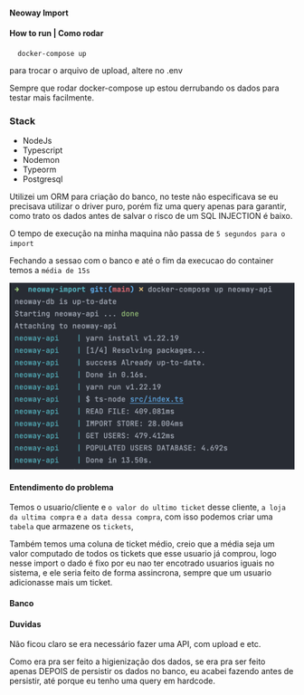 #### Neoway Import 

#### How to run | Como rodar
```shell
  docker-compose up
```

para trocar o arquivo de upload, altere no .env 

Sempre que rodar docker-compose up estou derrubando os 
dados para testar mais facilmente. 


### Stack

- NodeJs
- Typescript 
- Nodemon 
- Typeorm 
- Postgresql


Utilizei um ORM para criação do banco, no teste não especificava se eu precisava 
utilizar o driver puro, porém fiz uma query apenas para garantir, como 
trato os dados antes de salvar o risco de um SQL INJECTION é baixo. 
 


O tempo de execução na minha maquina não passa de ``5 segundos para o import``

Fechando a sessao com o banco e até o fim da execucao do container temos a 
``média de 15s``  

![img.png](img.png)

#### Entendimento do problema 
Temos o usuario/cliente e ``o valor do ultimo ticket`` desse cliente,
``a loja da ultima compra`` e ``a data dessa compra``, com isso podemos criar
uma ``tabela`` que armazene os ``tickets``, 
 

Também temos uma coluna de ticket médio, creio que a média seja um valor computado
de todos os tickets que esse usuario já comprou, logo nesse import o dado é fixo 
por eu nao ter encotrado usuarios iguais no sistema, e ele seria feito de forma 
assincrona, sempre que um usuario adicionasse mais um ticket.


#### Banco


#### Duvidas   
Não ficou claro se era necessário fazer uma API, com upload e etc.

Como era pra ser feito a higienização dos dados,
se era pra ser feito apenas DEPOIS de persistir os dados no banco, 
eu acabei fazendo antes de persistir, até porque eu tenho uma
query em hardcode.



